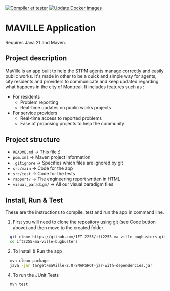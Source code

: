 [![Compiler et tester](https://github.com/IFT-2255/ift2255-ma-ville-bugbusters/actions/workflows/test.yml/badge.svg)](https://github.com/IFT-2255/ift2255-ma-ville-bugbusters/actions/workflows/test.yml)
[![Update Docker images](https://github.com/IFT-2255/ift2255-ma-ville-bugbusters/actions/workflows/docker.yml/badge.svg)](https://github.com/IFT-2255/ift2255-ma-ville-bugbusters/actions/workflows/docker.yml)

# MAVILLE Application

Requires Java 21 and Maven.

## Project description

MaVille is an app built to help the STPM agents manage correctly and easily public works. It's made in other to be a quick and simple
way for agents, city residents and providers to communicate and keep updated regarding what happens in the city of Montreal.
It includes features such as :

- For residents
    - Problem reporting
    - Real-time updates on public works projects
- For service providers
    - Real-time access to reported problems
    - Ease of proposing projects to help the community

## Project structure

- `README.md`  -> This file ;)
- `pom.xml`    -> Maven project information
- `.gitignore` -> Specifies which files are ignored by git 
- `src/main`   -> Code for the app
- `src/test`   -> Code for the tests
- `rapport/`   -> The engineering report written in HTML
- `visual_paradigm/` -> All our visual paradigm files

## Install, Run & Test 

These are the instructions to compile, test and run the app in command line.

1. First you will need to clone the repository using git (see Code button above) and then move to the created folder

```bash
  git clone https://github.com/IFT-2255/ift2255-ma-ville-bugbusters.git
  cd ift2255-ma-ville-bugbusters
```


2. To Install & Run the app

```bash
  mvn clean package
  java -jar target/maVille-2.0-SNAPSHOT-jar-with-dependencies.jar
```


4. To run the JUnit Tests

```bash
  mvn test
```
